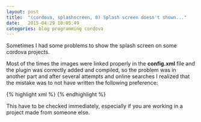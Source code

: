```yaml
---
layout: post
title:  "(cordova, splashscreen, 0) Splash screen doesn't shown..."
date:   2015-04-29 10:05:49
categories: blog programming cordova
---
```

Sometimes I had some problems to show the splash screen on some cordova projects.

Most of the times the images were linked properly in the **config.xml** file
and the plugin was correctly added and compiled,
so the problem was in another part and after several attempts and online 
searches I realized that the mistake was to not have written the
following preference:

{% highlight xml %}
<preference name="SplashScreen" value="screen" />
{% endhighlight %}

This have to be checked immediately, especially if you are working in a 
project made from someone else.
